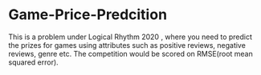 # Game-Price-Predcition
This is a problem under Logical Rhythm 2020 , where you need to predict the prizes for games using attributes such as positive reviews, negative reviews, genre etc. The competition would be scored on RMSE(root mean squared error).
